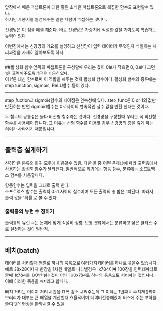 앞장에서 배운 퍼셉트론에 대한 좋은 소식은 퍼셉트론으로 복잡한 함수도 표현할수 있다.   
하지만 가중치를 설정해주는 일은 사람이 직접하는 것이다.

신경망은 이 점을 해결 해준다. 바로 신경망은 가중치에 적절한 값을 가지도록 학습하는 능력이 있다.

이번장에서는 신경망의 개요를 설명하고 신경망이 입력 데이터가 무엇인지 식별하는 처리과정을 자세히 알아보도록 하자

* * *

##활 성화 함수 
앞쪽의 퍼셉트론을 구성할때 우리는 값이 0보다 작으면 0, 0보다 크면 1을 출력해주도록 if문을 사용하였다.   
이 if문 대신 함수로써 이 역활을 해주는 것이 활성화 함수이다. 활성화 함수의 종류에는 step function, sigmoid, ReLU함수 등이 있다.

***
step_fuction과 sigmoid함수의 차이점은 연속성에 있다. step_func은 0 or 1의 값만 반환하는 반면
sigmoid함수는 0~1사이의 연속적인 실수 값을 반환 한다는 것이다.   

두 함수의 공통점은 둘다 비선형 함수라는 것이다. 신경망을 구성할때 우리는 꼭 비선형 함수를 사용해야 합니다.
그 이유는 선형 함수를 이용할 경우 신경망의 층을 깊게 하는 의미가 사라지기 때문입니다.   

***
## 출력층 설계하기
신경망은 분류와 회귀 모두에 이용할수 있음. 다만 둘 중 어떤 문제냐에 따라 출력층에서 사용하는 활성화 함수가 달라진다.
일반적으로 회귀에는 항등 함수, 분류에는 소프트맥스 함수를 사용합니다.

항등함수는 입력을 그대로 출력 한다.   
소프트맥스 함수는 출력이 0~1 사이의 실수이며 모든 출력의 총 합은 1이된다. 따라서 출력 값을 '확률'로 볼 수 있다.

### 출력층의 뉴런 수 정하기
출력틍의 뉴런 수는 문제에 맞게 적절히 정함. 보통 분류에서는 분류하고 싶은 클래스 수로 설정하는 것이 일반적.

***
## 배치(batch)
데이터를 처리할때 행렬로 하나의 묶음으로 여러가지 데이터를 하나로 묶을수 있습니다.
예로 28x28이미지 한장을 1차원 배열로 나타낼경우 1x784이며 100장을 인력데이터로 줄때
1x784를 100번 넣는것이 아닌 100x784로 하나의 묶음으로 처리하는 것입니다. 이떄 이러한 묶음을 ``배치``라고 합니다.

배치 처리는 이미지 처리 시간을 대폭 감소 시켜주는데 그 이유는 1번째로 수치계산라이브러리가 대부분
큰 배열을 계산할때 효율적이며 데이터전송에있어 버스에 주는 부하를 줄여 병목현상을 완화시킬 수 있음.